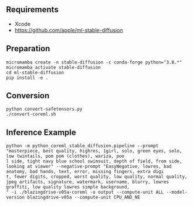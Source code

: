 ## Requirements

- Xcode
- https://github.com/apple/ml-stable-diffusion

## Preparation

```
micromamba create -n stable-diffusion -c conda-forge python="3.8.*"
micromamba activate stable-diffusion
cd ml-stable-diffusion
pip install -e .
```

## Conversion

```
python convert-safetensors.py
./convert-coreml.sh
 ```

 ## Inference Example

```
python -m python_coreml_stable_diffusion.pipeline --prompt "masterpiece, best quality, highres, 1girl, solo, green eyes, solo, low twintails, pom pom (clothes), wariza, poo
l side, tight navy blue school swimsuit, depth of field, from side, looking at viewer" --negative-prompt "EasyNegative, lowres, bad anatomy, bad hands, text, error, missing fingers, extra digi
t, fewer digits, cropped, worst quality, low quality, normal quality, jpeg artifacts, signature, watermark, username, blurry, lowres graffiti, low quality lowres simple background,
" -i ./blazingdrive-v05a-coreml -o output --compute-unit ALL --model-version blazingdrive-v05a --compute-unit CPU_AND_NE
```
